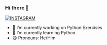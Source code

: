 ### Hi there 🌹

[![INSTAGRAM](https://img.shields.io/badge/Instagram-E4405F?style=for-the-badge&logo=instagram&logoColor=white)](https://www.instagram.com/heitormalavazi/)
- 🔭 I’m currently working on Python Exercises 
- 🌱 I’m currently learning Python
- 😄 Pronouns: He/Him 
